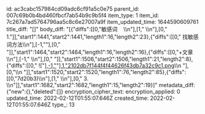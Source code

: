 id: ac3cabc157984cd09adc6cf91a5c0e75
parent_id: 007c69b0b4bd460fbcf7ab54b9c9b5f4
item_type: 1
item_id: 7c267a7ad5764796aa5c8c6e27007a9f
item_updated_time: 1644590609761
title_diff: "[]"
body_diff: "[{\"diffs\":[[0,\"敏感词    \\\n\"],[1,\"      \\\n\"],[0,\"      1.\"]],\"start1\":1441,\"start2\":1441,\"length1\":16,\"length2\":23},{\"diffs\":[[0,\" 找敏感词方法\\\n\"],[-1,\"\"],[0,\"        \"]],\"start1\":1464,\"start2\":1464,\"length1\":16,\"length2\":16},{\"diffs\":[[0,\"+文章\\\n\"],[-1,\"            \\\n\"],[0,\"    \"]],\"start1\":1506,\"start2\":1506,\"length1\":21,\"length2\":8},{\"diffs\":[[0,\"  ![\"],[-1,\"](E:\\\\soft\\\\joplin\\\\JoplinProfile\\\\assets\\\\2022-02-11-22-41-46-image.png)\"],[1,\"2102db7f144f4f44626f43db7a32c9c1.png](:/456d261f3880456086e0456db04d7295)\\\n   \"],[0,\"\\\n   \"]],\"start1\":1520,\"start2\":1520,\"length1\":76,\"length2\":85},{\"diffs\":[[0,\"7d20b3)\\\n\"],[1,\"   \\\n\"],[0,\"   3. \\\n\"]],\"start1\":1682,\"start2\":1682,\"length1\":15,\"length2\":19}]"
metadata_diff: {"new":{},"deleted":[]}
encryption_cipher_text: 
encryption_applied: 0
updated_time: 2022-02-12T01:55:07.646Z
created_time: 2022-02-12T01:55:07.646Z
type_: 13